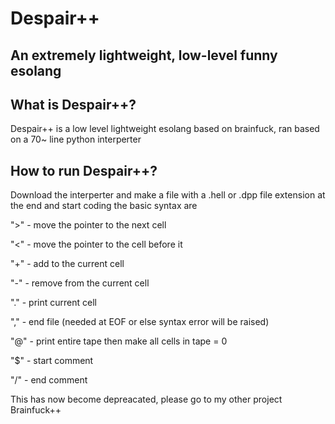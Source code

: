 # Despair++
## An extremely lightweight, low-level funny esolang

## What is Despair++?
Despair++ is a low level lightweight esolang based on brainfuck, ran based on a 70~ line python interperter

## How to run Despair++?
Download the interperter and make a file with a .hell or .dpp file extension at the end and start coding
the basic syntax are

">" - move the pointer to the next cell

"<" - move the pointer to the cell before it

"+" - add to the current cell

"-" - remove from the current cell

"." - print current cell

"," - end file (needed at EOF or else syntax error will be raised)

"@" - print entire tape then make all cells in tape = 0

"$" - start comment

"/" - end comment

This has now become depreacated, please go to my other project Brainfuck++

